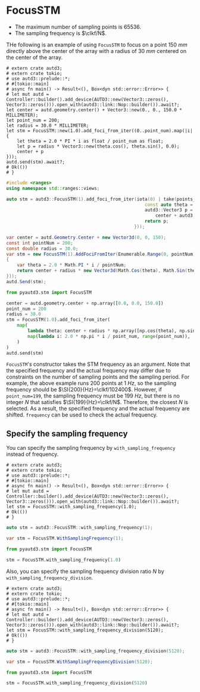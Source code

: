 # FocusSTM

- The maximum number of sampling points is $65536$.
- The sampling frequency is $\clkf/N$.

THe following is an example of using `FocusSTM` to focus on a point $\SI{150}{mm}$ directly above the center of the array with a radius of $\SI{30}{mm}$ centered on the center of the array.

```rust,edition2021
# extern crate autd3;
# extern crate tokio;
# use autd3::prelude::*;
# #[tokio::main]
# async fn main() -> Result<(), Box<dyn std::error::Error>> {
# let mut autd = Controller::builder().add_device(AUTD3::new(Vector3::zeros(), Vector3::zeros())).open_with(autd3::link::Nop::builder()).await?;
let center = autd.geometry.center() + Vector3::new(0., 0., 150.0 * MILLIMETER);
let point_num = 200;
let radius = 30.0 * MILLIMETER;
let stm = FocusSTM::new(1.0).add_foci_from_iter((0..point_num).map(|i| {
    let theta = 2.0 * PI * i as float / point_num as float;
    let p = radius * Vector3::new(theta.cos(), theta.sin(), 0.0);
    center + p
}));
autd.send(stm).await?;
# Ok(())
# }
```

```cpp
#include <ranges>
using namespace std::ranges::views;

auto stm = autd3::FocusSTM(1).add_foci_from_iter(iota(0) | take(points_num) | transform([&](auto i) {
                                                    const auto theta = 2.0 * autd3::pi * static_cast<double>(i) / static_cast<double>(points_num);
                                                    autd3::Vector3 p =
                                                        center + autd3::Vector3(radius * std::cos(theta), radius * std::sin(theta), 0);
                                                    return p;
                                                }));
```

```cs
var center = autd.Geometry.Center + new Vector3d(0, 0, 150);
const int pointNum = 200;
const double radius = 30.0;
var stm = new FocusSTM(1).AddFociFromIter(Enumerable.Range(0, pointNum).Select(i =>
{
    var theta = 2.0 * Math.PI * i / pointNum;
    return center + radius * new Vector3d(Math.Cos(theta), Math.Sin(theta), 0);
}));
autd.Send(stm);
```

```python
from pyautd3.stm import FocusSTM

center = autd.geometry.center + np.array([0.0, 0.0, 150.0])
point_num = 200
radius = 30.0
stm = FocusSTM(1.0).add_foci_from_iter(
    map(
        lambda theta: center + radius * np.array([np.cos(theta), np.sin(theta), 0]),
        map(lambda i: 2.0 * np.pi * i / point_num, range(point_num)),
    )
)
autd.send(stm)
```

`FocusSTM`'s constructor takes the STM frequency as an argument.
Note that the specified frequency and the actual frequency may differ due to constraints on the number of sampling points and the sampling period.
For example, the above example runs 200 points at $\SI{1}{Hz}$, so the sampling frequency should be $\SI{200}{Hz}=\clkf/102400$.
However, if `point_num=199`, the sampling frequency must be $\SI{199}{Hz}$, but there is no integer $N$ that satisfies $\SI{199}{Hz}=\clkf/N$.
Therefore, the closest $N$ is selected.
As a result, the specified frequency and the actual frequency are shifted.
`frequency` can be used to check the actual frequency.


## Specify the sampling frequency

You can specify the sampling frequency by `with_sampling_frequency` instead of frequency.

```rust,edition2021
# extern crate autd3;
# extern crate tokio;
# use autd3::prelude::*;
# #[tokio::main]
# async fn main() -> Result<(), Box<dyn std::error::Error>> {
# let mut autd = Controller::builder().add_device(AUTD3::new(Vector3::zeros(), Vector3::zeros())).open_with(autd3::link::Nop::builder()).await?;
let stm = FocusSTM::with_sampling_frequency(1.0);
# Ok(())
# }
```

```cpp
auto stm = autd3::FocusSTM::with_sampling_frequency(1);
```

```cs
var stm = FocusSTM.WithSamplingFrequency(1);
```

```python
from pyautd3.stm import FocusSTM

stm = FocusSTM.with_sampling_frequency(1.0)
```

Also, you can specify the sampling frequency division ratio $N$ by `with_sampling_frequency_division`.

```rust,edition2021
# extern crate autd3;
# extern crate tokio;
# use autd3::prelude::*;
# #[tokio::main]
# async fn main() -> Result<(), Box<dyn std::error::Error>> {
# let mut autd = Controller::builder().add_device(AUTD3::new(Vector3::zeros(), Vector3::zeros())).open_with(autd3::link::Nop::builder()).await?;
let stm = FocusSTM::with_sampling_frequency_division(5120);
# Ok(())
# }
```

```cpp
auto stm = autd3::FocusSTM::with_sampling_frequency_division(5120);
```

```cs
var stm = FocusSTM.WithSamplingFrequencyDivision(5120);
```

```python
from pyautd3.stm import FocusSTM

stm = FocusSTM.with_sampling_frequency_division(5120)
```
